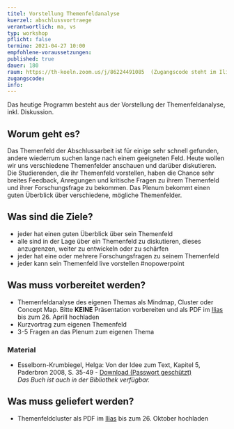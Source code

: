 ```yaml
---
titel: Vorstellung Themenfeldanalyse
kuerzel: abschlussvortraege
verantwortlich: ma, vs
typ: workshop
pflicht: false
termine: 2021-04-27 10:00
empfohlene-voraussetzungen: 
published: true
dauer: 180
raum: https://th-koeln.zoom.us/j/86224491085  (Zugangscode steht im Ilias)
zugangscode: 
info: 
---
```


Das heutige Programm besteht aus der Vorstellung der Themenfeldanalyse, inkl. Diskussion.


## Worum geht es?

Das Themenfeld der Abschlussarbeit ist für einige sehr schnell gefunden, andere wiederrum suchen lange nach einem geeigneten Feld. Heute wollen wir uns verschiedene Themenfelder anschauen und darüber diskutieren. Die Studierenden, die ihr Themenfeld vorstellen, haben die Chance sehr breites Feedback, Anregungen und kritische Fragen zu ihrem Themenfeld und ihrer Forschungsfrage zu bekommen. Das Plenum bekommt einen guten Überblick über verschiedene, mögliche Themenfelder.

## Was sind die Ziele?

- jeder hat einen guten Überblick über sein Themenfeld
- alle sind in der Lage über ein Themenfeld zu diskutieren, dieses anzugrenzen, weiter zu entwickeln oder zu schärfen
- jeder hat eine oder mehrere Forschungsfragen zu seinem Themenfeld
- jeder kann sein Themenfeld live vorstellen #nopowerpoint

## Was muss vorbereitet werden?

- Themenfeldanalyse des eigenen Themas als Mindmap, Cluster oder Concept Map. Bitte **KEINE** Präsentation vorbereiten und als PDF im [Ilias](https://ilias.th-koeln.de/goto.php?target=exc_1841500&client_id=ILIAS_FH_Koeln) bis zum 26. Aprill hochladen
- Kurzvortrag zum eigenen Themenfeld
- 3-5 Fragen an das Plenum zum eigenen Thema

### Material
- Esselborn-Krumbiegel, Helga: Von der Idee zum Text, Kapitel 5, Paderbron 2008, S. 35-49 \- [Download (Passwort geschützt)](../../material/von-der-idee-zur-fragestellung.pdf)  
_Das Buch ist auch in der Bibliothek verfügbar._


## Was muss geliefert werden?
- Themenfeldcluster als PDF im [Ilias](https://ilias.th-koeln.de/goto.php?target=exc_1671646&client_id=ILIAS_FH_Koeln) bis zum 26. Oktober hochladen

